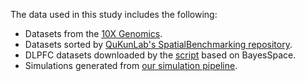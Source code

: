 The data used in this study includes the following:
- Datasets from the [10X Genomics](https://www.10xgenomics.com/resources/datasets).
- Datasets sorted by [QuKunLab's SpatialBenchmarking repository](https://github.com/QuKunLab/SpatialBenchmarking).
- DLPFC datasets downloaded by the [script](./fetch_libd.R) based on BayesSpace.
- Simulations generated from [our simulation pipeline](../data_Simulation_generate.ipynb).